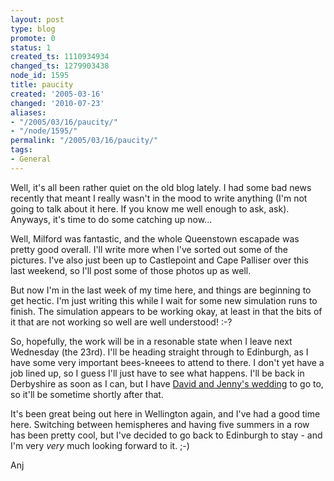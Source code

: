 ```yaml
---
layout: post
type: blog
promote: 0
status: 1
created_ts: 1110934934
changed_ts: 1279903438
node_id: 1595
title: paucity
created: '2005-03-16'
changed: '2010-07-23'
aliases:
- "/2005/03/16/paucity/"
- "/node/1595/"
permalink: "/2005/03/16/paucity/"
tags:
- General
---
```

Well, it's all been rather quiet on the old blog lately.  I had some bad news recently that meant I really wasn't in the mood to write anything (I'm not going to talk about it here.  If you know me well enough to ask, ask).  Anyways, it's time to do some catching up now...
<!--break-->
Well, Milford was fantastic, and the whole Queenstown escapade was pretty good overall.  I'll write more when I've sorted out some of the pictures.  I've also just been up to Castlepoint and Cape Palliser over this last weekend, so I'll post some of those photos up as well.

But now I'm in the last week of my time here, and things are beginning to get hectic.  I'm just writing this while I wait for some new simulation runs to finish.  The simulation appears to be working okay, at least in that the bits of it that are not working so well are well understood!  :-?

So, hopefully, the work will be in a resonable state when I leave next Wednesday (the 23rd).  I'll be heading straight through to Edinburgh, as I have some very important bees-kneees to attend to there.  I don't yet have a job lined up, so I guess I'll just have to see what happens.  I'll be back in Derbyshire as soon as I can, but I have [David and Jenny's wedding](http://www.daveandjen.co.uk) to go to, so it'll be sometime shortly after that.

It's been great being out here in Wellington again, and I've had a good time here.  Switching between hemispheres and having five summers in a row has been pretty cool, but I've decided to go back to Edinburgh to stay - and I'm very _very_ much looking forward to it. ;-)

Anj 
